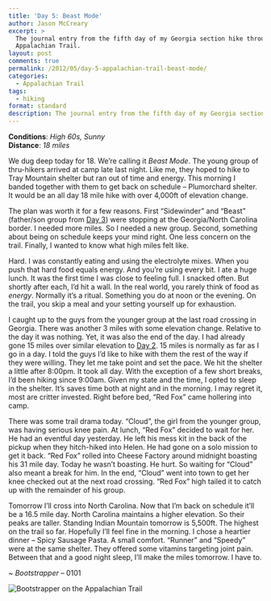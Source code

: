```yaml
---
title: 'Day 5: Beast Mode'
author: Jason McCreary
excerpt: >
  The journal entry from the fifth day of my Georgia section hike through the
  Appalachian Trail.
layout: post
comments: true
permalink: /2012/05/day-5-appalachian-trail-beast-mode/
categories:
  - Appalachian Trail
tags:
  - hiking
format: standard
description: The journal entry from the fifth day of my Georgia section hike through the Appalachian Trail.
---
```

**Conditions**: *High 60s, Sunny*  
**Distance**: *18 miles*

We dug deep today for 18. We&rsquo;re calling it *Beast Mode*. The young group of thru-hikers arrived at camp late last night. Like me, they hoped to hike to Tray Mountain shelter but ran out of time and energy. This morning I banded together with them to get back on schedule – Plumorchard shelter. It would be an all day 18 mile hike with over 4,000ft of elevation change.

The plan was worth it for a few reasons. First &ldquo;Sidewinder&rdquo; and &ldquo;Beast&rdquo; (father/son group from [Day 3][1]) were stopping at the Georgia/North Carolina border. I needed more miles. So I needed a new group. Second, something about being on schedule keeps your mind right. One less concern on the trail. Finally, I wanted to know what high miles felt like.

Hard. I was constantly eating and using the electrolyte mixes. When you push that hard food equals energy. And you&rsquo;re using every bit. I ate a huge lunch. It was the first time I was close to feeling full. I snacked often. But shortly after each, I&rsquo;d hit a wall. In the real world, you rarely think of food as *energy*. Normally it&rsquo;s a ritual. Something you do at noon or the evening. On the trail, you skip a meal and your setting yourself up for exhaustion.

I caught up to the guys from the younger group at the last road crossing in Georgia. There was another 3 miles with some elevation change. Relative to the day it was nothing. Yet, it was also the end of the day. I had already gone 15 miles over similar elevation to [Day 2][2]. 15 miles is normally as far as I go in a day. I told the guys I&rsquo;d like to hike with them the rest of the way if they were willing. They let me take point and set the pace. We hit the shelter a little after 8:00pm. It took all day. With the exception of a few short breaks, I&rsquo;d been hiking since 9:00am. Given my state and the time, I opted to sleep in the shelter. It&rsquo;s saves time both at night and in the morning. I may regret it, most are critter invested. Right before bed, &ldquo;Red Fox&rdquo; came hollering into camp.

There was some trail drama today. &ldquo;Cloud&rdquo;, the girl from the younger group, was having serious knee pain. At lunch, &ldquo;Red Fox&rdquo; decided to wait for her. He had an eventful day yesterday. He left his mess kit in the back of the pickup when they hitch-hiked into Helen. He had gone on a solo mission to get it back. &ldquo;Red Fox&rdquo; rolled into Cheese Factory around midnight boasting his 31 mile day. Today he wasn&rsquo;t boasting. He hurt. So waiting for &ldquo;Cloud&rdquo; also meant a break for him. In the end, &ldquo;Cloud&rdquo; went into town to get her knee checked out at the next road crossing. &ldquo;Red Fox&rdquo; high tailed it to catch up with the remainder of his group.

Tomorrow I&rsquo;ll cross into North Carolina. Now that I&rsquo;m back on schedule it&rsquo;ll be a 16.5 mile day. North Carolina maintains a higher elevation. So their peaks are taller. Standing Indian Mountain tomorrow is 5,500ft. The highest on the trail so far. Hopefully I&rsquo;ll feel fine in the morning. I chose a heartier dinner – Spicy Sausage Pasta. A small comfort. &ldquo;Runner&rdquo; and &ldquo;Speedy&rdquo; were at the same shelter. They offered some vitamins targeting joint pain. Between that and a good night sleep, I&rsquo;ll make the miles tomorrow. I have to.

~ *Bootstrapper* – 0101

<img src="/images/jason-mccreary-appalachian-trail.jpg" alt="Bootstrapper on the Appalachian Trail" title="Bootstrapper on the Appalachian Trail" />

 [1]: http://jason.pureconcepts.net/2012/05/day-3-appalachian-trail-going-the-distance/ "Day 3: Going the Distance"
 [2]: http://jason.pureconcepts.net/2012/05/day-2-appalachian-trail-men-and-boys/ "Day 2: Men and Boys"
